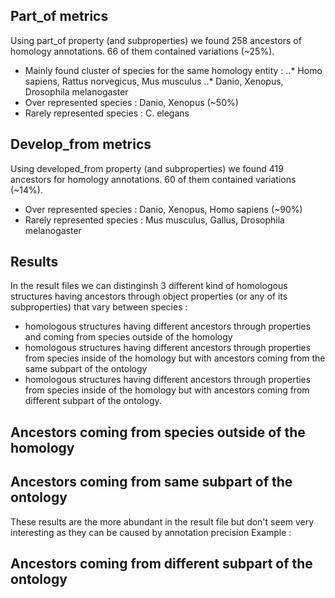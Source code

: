 ## Part_of metrics
Using part_of property (and subproperties) we found 258 ancestors of homology annotations. 66 of them contained variations (~25%).
* Mainly found cluster of species for the same homology entity : 
..* Homo sapiens, Rattus norvegicus, Mus musculus
..* Danio, Xenopus, Drosophila melanogaster
* Over represented species : Danio, Xenopus (~50%)
* Rarely represented species : C. elegans

## Develop_from metrics
Using developed_from property (and subproperties) we found 419 ancestors for homology annotations. 60 of them contained variations (~14%).
* Over represented species : Danio, Xenopus, Homo sapiens (~90%)
* Rarely represented species : Mus musculus, Gallus, Drosophila melanogaster

## Results
In the result files we can distinginsh 3 different kind of homologous structures having ancestors through object properties (or any of its subproperties) that vary between species :
* homologous structures having different ancestors through properties and coming from species outside of the homology
* homologous structures having different ancestors through properties from species inside of the homology but with ancestors coming from the same subpart of the ontology
* homologous structures having different ancestors through properties from species inside of the homology but with ancestors coming from different subpart of the ontology.

## Ancestors coming from species outside of the homology


## Ancestors coming from same subpart of the ontology
These results are the more abundant in the result file but don't seem very interesting as they can be caused by annotation precision
Example : 

## Ancestors coming from different subpart of the ontology

 
